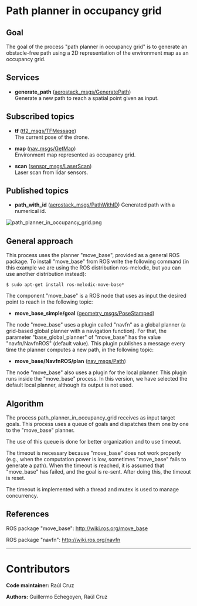 # Path planner in occupancy grid

## Goal

The goal of the process "path planner in occupancy grid" is to generate an obstacle-free path using a 2D representation of the environment map as an occupancy grid.

## Services

-   **generate_path** ([aerostack_msgs/GeneratePath](https://bitbucket.org/visionaerialrobotics/aerostack_msgs/src/9a0258c56c201ebb8df010d2bbafce4871d2dedc/srv/GeneratePath.srv))  
    Generate a new path to reach a spatial point given as input.

## Subscribed topics

-   **tf** ([tf2_msgs/TFMessage](http://docs.ros.org/api/tf2_msgs/html/msg/TFMessage.html))  
    The current pose of the drone.

-   **map** ([nav_msgs/GetMap](http://docs.ros.org/api/nav_msgs/html/srv/GetMap.html))   
    Environment map represented as occupancy grid.

-   **scan** ([sensor_msgs/LaserScan](http://docs.ros.org/api/sensor_msgs/html/msg/LaserScan.html))   
    Laser scan from lidar sensors.

    
## Published topics


-   **path_with_id** ([aerostack_msgs/PathWithID](https://bitbucket.org/visionaerialrobotics/aerostack_msgs/src/9a0258c56c201ebb8df010d2bbafce4871d2dedc/msg/PathWithID.msg))
    Generated path with a numerical id.

![path_planner_in_occupancy_grid.png](https://bitbucket.org/repo/rokr9B/images/2237164571-path_planner_in_occupancy_grid.png)

## General approach

This process uses the planner "move_base", provided as a general ROS package. To install "move_base" from ROS write the following command (in this example we are using the ROS distribution ros-melodic, but you can use another distribution instead):

    $ sudo apt-get install ros-melodic-move-base*

The component "move_base" is a ROS node that uses as input the desired point to reach in the following topic:

-   **move_base_simple/goal** ([geometry_msgs/PoseStamped](http://docs.ros.org/api/geometry_msgs/html/msg/PoseStamped.html))  

The node "move_base" uses a plugin called "navfn" as a global planner (a grid-based global planner with a navigation function). For that, the parameter "base_global_planner" of "move_base" has the value "navfn/NavfnROS" (default value). This plugin publishes a message every time the planner computes a new path, in the following topic:

-   **move_base/NavfnROS/plan** ([nav_msgs/Path](http://docs.ros.org/api/nav_msgs/html/msg/Path.html))  

The node "move_base" also uses a plugin for the local planner. This plugin runs inside the "move_base" process. In this version, we have selected the default local planner, although its output is not used.

## Algorithm


The process path_planner_in_occupancy_grid receives as input target goals. This process uses a queue of goals and dispatches them one by one to the "move_base" planner. 

The use of this queue is done for better organization and to use timeout. 

The timeout is necessary because "move_base" does not work properly (e.g., when the computation power is low, sometimes "move_base" fails to generate a path). When the timeout is reached, it is assumed that "move_base" has failed, and the goal is re-sent. After doing this, the timeout is reset. 

The timeout is implemented with a thread and mutex is used to manage concurrency.

## References

ROS package "move_base": http://wiki.ros.org/move_base

ROS package "navfn": http://wiki.ros.org/navfn

---
# Contributors

**Code maintainer:** Raúl Cruz

**Authors:** Guillermo Echegoyen, Raúl Cruz
